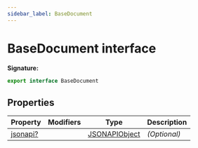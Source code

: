 ```yaml
---
sidebar_label: BaseDocument
---
```


# BaseDocument interface

**Signature:**

```typescript
export interface BaseDocument
```

## Properties

| Property                                      | Modifiers | Type                                        | Description       |
| --------------------------------------------- | --------- | ------------------------------------------- | ----------------- |
| [jsonapi?](./ts-japi.basedocument.jsonapi.md) |           | [JSONAPIObject](./ts-japi.jsonapiobject.md) | <i>(Optional)</i> |

